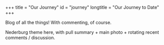 +++
title = "Our Journey"
id = "journey"
longtitle = "Our Journey to Date"
+++

<div id="galleria"></div>
<div data-toggle="jsfg" data-tags="dogs" data-per-page="16"></div>

Blog of all the things! With commenting, of course.

Nederburg theme here, with pull summary + main photo + rotating recent comments / discussion.

